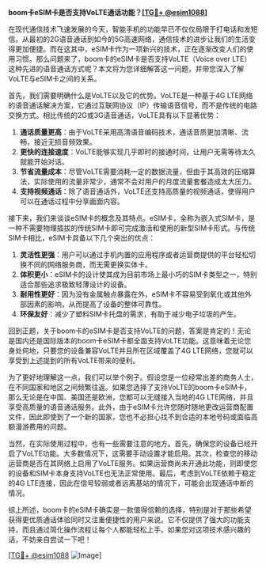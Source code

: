 **boom卡eSIM卡是否支持VoLTE通话功能？[[TG💪+ @esim1088](https://t.me/s/esim1088)]**

在现代通信技术飞速发展的今天，智能手机的功能早已不仅仅局限于打电话和发短信。从最初的2G语音通话到如今的5G高速网络，通信技术的进步让我们的生活变得更加便捷。而在这其中，eSIM卡作为一项新兴的技术，正在逐渐改变人们的使用习惯。那么问题来了，boom卡的eSIM卡是否支持VoLTE（Voice over LTE）这种先进的语音通话方式呢？本文将为您详细解答这一问题，并带您深入了解VoLTE与eSIM卡之间的关系。

首先，我们需要明确什么是VoLTE以及它的优势。VoLTE是一种基于4G LTE网络的语音通话解决方案，它通过互联网协议（IP）传输语音信号，而不是传统的电路交换方式。相比传统的2G或3G语音通话，VoLTE具有以下显著优势：

1. **通话质量更高**：由于VoLTE采用高清语音编码技术，通话音质更加清晰、流畅，接近无损音频效果。
2. **更快的连接速度**：VoLTE能够实现几乎即时的接通时间，让用户无需等待太久就能开始对话。
3. **节省流量成本**：尽管VoLTE需要消耗一定的数据流量，但由于其高效的压缩算法，实际使用的流量非常少，通常不会对用户的月度流量套餐造成太大压力。
4. **支持视频通话**：除了语音通话外，VoLTE还支持高质量的视频通话，使得用户可以在通话过程中分享画面内容。

接下来，我们来谈谈eSIM卡的概念及其特点。eSIM卡，全称为嵌入式SIM卡，是一种不需要物理插拔的传统SIM卡即可完成激活和使用的新型SIM卡形式。与传统SIM卡相比，eSIM卡具备以下几个突出的优点：

1. **灵活性更强**：用户可以通过手机内置的应用程序或者运营商提供的平台轻松切换不同的网络服务商，而无需更换实体卡。
2. **体积更小**：eSIM卡的设计使其成为目前市场上最小巧的SIM卡类型之一，特别适合那些追求极致轻薄设计的设备。
3. **耐用性更好**：因为没有金属触点暴露在外，eSIM卡不容易受到氧化或其他外部因素的影响，从而提高了设备的整体可靠性。
4. **环保友好**：减少了塑料SIM卡托盘的需求，有助于减少电子垃圾的产生。

回到正题，关于boom卡的eSIM卡是否支持VoLTE的问题，答案是肯定的！无论是国内还是国际版本的boom卡eSIM卡都全面支持VoLTE功能。这意味着无论您身处何地，只要您的设备兼容VoLTE并且所在区域覆盖了4G LTE网络，您就可以享受到上述提到的所有VoLTE带来的便利。

为了更好地理解这一点，我们可以举个例子。假设您是一位经常出差的商务人士，在不同国家和地区之间频繁往返。如果您选择了支持VoLTE的boom卡eSIM卡，那么无论是在中国、美国还是欧洲，您都可以无缝接入当地的4G LTE网络，并且享受高质量的语音通话服务。此外，由于eSIM卡允许您随时随地更改运营商配置文件，因此即使到了一个新的国家，您也不必担心找不到合适的本地号码或面临高额漫游费用的问题。

当然，在实际使用过程中，也有一些需要注意的地方。首先，确保您的设备已经开启了VoLTE功能。大多数情况下，这需要手动设置才能启用。其次，检查您的移动运营商是否在其网络上启用了VoLTE服务。如果运营商尚未开通此功能，则即使您的设备和SIM卡本身支持VoLTE也无法正常使用。最后，考虑到VoLTE依赖于稳定的4G LTE连接，因此在信号较弱或者远离基站的情况下，可能会出现通话中断的情况。

综上所述，boom卡的eSIM卡确实是一款值得信赖的选择，特别是对于那些希望获得更优质通话体验同时又注重便捷性的用户来说。它不仅提供了强大的功能支持，而且通过简化操作流程让每个人都能轻松上手。如果您对这项技术感兴趣的话，不妨亲自尝试一下吧！

[[TG💪+ @esim1088](https://t.me/s/esim1088) ![Image](https://i.postimg.cc/4NQfJmqS/Snipaste-2025-05-13-00-14-12.png)]